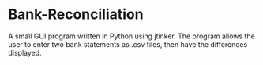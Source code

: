 # Bank-Reconciliation
A small GUI program written in Python using jtinker. 
The program allows the user to enter two bank statements as .csv files, then have the differences displayed.
